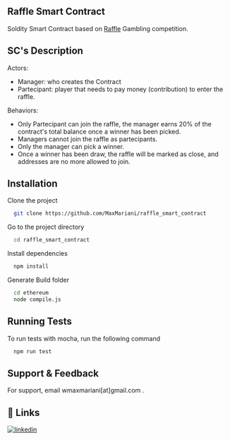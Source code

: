 ## Raffle Smart Contract

Soldity Smart Contract based on [Raffle](https://en.wikipedia.org/wiki/Raffle) Gambling competition.

## SC's Description

Actors:

- Manager: who creates the Contract
- Partecipant: player that needs to pay money (contribution) to enter the raffle.

Behaviors:

- Only Partecipant can join the raffle, the manager earns 20% of the contract's total balance once a winner has been picked.
- Managers cannot join the raffle as partecipants.
- Only the manager can pick a winner.
- Once a winner has been draw, the raffle will be marked as close, and addresses are no more allowed to join.


## Installation
Clone the project

```bash
  git clone https://github.com/MaxMariani/raffle_smart_contract
```

Go to the project directory

```bash
  cd raffle_smart_contract
```

Install dependencies

```bash
  npm install
```

Generate Build folder

```bash
  cd ethereum
  node compile.js
```
    
## Running Tests

To run tests with mocha, run the following command

```bash
  npm run test
```

## Support & Feedback

For support, email wmaxmariani[at]gmail.com .


## 🔗 Links
[![linkedin](https://img.shields.io/badge/linkedin-0A66C2?style=for-the-badge&logo=linkedin&logoColor=white)](https://www.linkedin.com/in/max-mariani-developer/)


